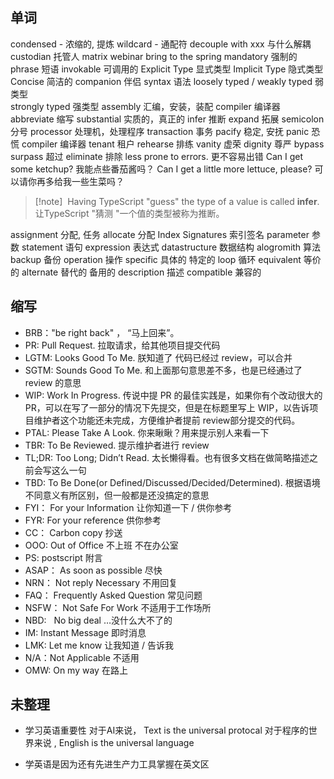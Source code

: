 ## 单词
condensed - 浓缩的, 提炼
wildcard - 通配符
decouple with xxx  与什么解耦
custodian   托管人
matrix   webinar
bring to the spring
mandatory 强制的
phrase 短语
invokable 可调用的
Explicit Type  显式类型
Implicit Type  隐式类型
Concise 简洁的
companion  伴侣
syntax 语法
loosely typed / weakly typed    弱类型   
strongly typed   强类型
assembly 汇编，安装，装配
compiler 编译器
abbreviate 缩写
substantial 实质的，真正的 
infer  推断
expand 拓展
semicolon 分号
processor 处理机，处理程序 
transaction 事务
pacify 稳定, 安抚
panic 恐慌
compiler 编译器
tenant 租户
rehearse 排练
vanity 虚荣
dignity 尊严
bypass  
surpass    超过
eliminate 排除
less prone to errors.  更不容易出错
Can I get some ketchup?  我能点些番茄酱吗？
Can I get a little more lettuce, please?  可以请你再多给我一些生菜吗？

>[!note]  Having TypeScript "guess" the type of a value is called **infer**.
> 让TypeScript "猜测 "一个值的类型被称为推断。
 
assignment  分配, 任务
allocate 分配
Index Signatures 索引签名
parameter 参数
statement 语句
expression 表达式
datastructure 数据结构
alogromith 算法
backup 备份
operation 操作
specific 具体的 特定的
loop 循环
equivalent 等价的
alternate 替代的 备用的
description 描述
compatible 兼容的

## 缩写
-  BRB："be right back" ， “马上回来”。
-   PR: Pull Request. 拉取请求，给其他项目提交代码
-   LGTM: Looks Good To Me. 朕知道了 代码已经过 review，可以合并
-   SGTM: Sounds Good To Me. 和上面那句意思差不多，也是已经通过了 review 的意思
-   WIP: Work In Progress. 传说中提 PR 的最佳实践是，如果你有个改动很大的PR，可以在写了一部分的情况下先提交，但是在标题里写上 WIP，以告诉项目维护者这个功能还未完成，方便维护者提前 review部分提交的代码。
-   PTAL: Please Take A Look. 你来瞅瞅？用来提示别人来看一下
-   TBR: To Be Reviewed. 提示维护者进行 review
-   TL;DR: Too Long; Didn’t Read. 太长懒得看。也有很多文档在做简略描述之前会写这么一句
-   TBD: To Be Done(or Defined/Discussed/Decided/Determined).  根据语境不同意义有所区别，但一般都是还没搞定的意思
-  FYI： For your Information  让你知道一下 / 供你参考
-  FYR: For your reference 供你参考
- CC：  Carbon copy  抄送
- OOO:  Out of Office   不上班 不在办公室
- PS:  postscript   附言
- ASAP： As soon as possible  尽快
- NRN： Not reply Necessary   不用回复
- FAQ： Frequently Asked Question  常见问题
- NSFW：  Not Safe For Work  不适用于工作场所
- NBD:     No big deal            …没什么大不了的
- IM:      Instant Message   即时消息
- LMK:  Let me know 让我知道 / 告诉我
- N/A：Not Applicable  不适用
- OMW:  On my way  在路上

## 未整理

- 学习英语重要性
	对于AI来说， Text is the universal protocal
	对于程序的世界来说 , English is the universal language

- 学英语是因为还有先进生产力工具掌握在英文区


